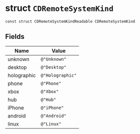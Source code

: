 # struct `CDRemoteSystemKind` 

```
const struct CDRemoteSystemKindReadable CDRemoteSystemKind
```

## Fields

Name                        | Value                                
--------------------------------|---------------------------------------------
unknown | `@"Unknown"`
desktop | `@"Desktop"`
holographic | `@"Holographic"`
phone | `@"Phone"`
xbox | `@"Xbox"`
hub | `@"Hub"`
iPhone | `@"iPhone"`
android | `@"Android"`
linux | `@"Linux"` 